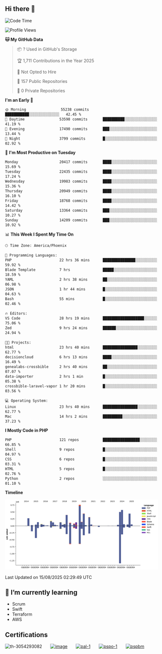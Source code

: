 ## Hi there 👋

<!--START_SECTION:waka-->
![Code Time](http://img.shields.io/badge/Code%20Time-11%2C550%20hrs%208%20mins-blue)

![Profile Views](http://img.shields.io/badge/Profile%20Views-1-blue)

**🐱 My GitHub Data** 

> 📦 ? Used in GitHub's Storage 
 > 
> 🏆 1,711 Contributions in the Year 2025
 > 
> 🚫 Not Opted to Hire
 > 
> 📜 157 Public Repositories 
 > 
> 🔑 0 Private Repositories 
 > 
**I'm an Early 🐤** 

```text
🌞 Morning                55238 commits       ███████████░░░░░░░░░░░░░░   42.45 % 
🌆 Daytime                53598 commits       ██████████░░░░░░░░░░░░░░░   41.19 % 
🌃 Evening                17490 commits       ███░░░░░░░░░░░░░░░░░░░░░░   13.44 % 
🌙 Night                  3799 commits        █░░░░░░░░░░░░░░░░░░░░░░░░   02.92 % 
```
📅 **I'm Most Productive on Tuesday** 

```text
Monday                   20417 commits       ████░░░░░░░░░░░░░░░░░░░░░   15.69 % 
Tuesday                  22435 commits       ████░░░░░░░░░░░░░░░░░░░░░   17.24 % 
Wednesday                19983 commits       ████░░░░░░░░░░░░░░░░░░░░░   15.36 % 
Thursday                 20949 commits       ████░░░░░░░░░░░░░░░░░░░░░   16.10 % 
Friday                   18768 commits       ████░░░░░░░░░░░░░░░░░░░░░   14.42 % 
Saturday                 13364 commits       ███░░░░░░░░░░░░░░░░░░░░░░   10.27 % 
Sunday                   14209 commits       ███░░░░░░░░░░░░░░░░░░░░░░   10.92 % 
```


📊 **This Week I Spent My Time On** 

```text
🕑︎ Time Zone: America/Phoenix

💬 Programming Languages: 
PHP                      22 hrs 36 mins      ███████████████░░░░░░░░░░   59.92 % 
Blade Template           7 hrs               █████░░░░░░░░░░░░░░░░░░░░   18.59 % 
YAML                     2 hrs 38 mins       ██░░░░░░░░░░░░░░░░░░░░░░░   06.98 % 
JSON                     1 hr 44 mins        █░░░░░░░░░░░░░░░░░░░░░░░░   04.63 % 
Bash                     55 mins             █░░░░░░░░░░░░░░░░░░░░░░░░   02.46 % 

🔥 Editors: 
VS Code                  28 hrs 19 mins      ███████████████████░░░░░░   75.06 % 
Zed                      9 hrs 24 mins       ██████░░░░░░░░░░░░░░░░░░░   24.94 % 

🐱‍💻 Projects: 
html                     23 hrs 40 mins      ████████████████░░░░░░░░░   62.77 % 
decisioncloud            6 hrs 13 mins       ████░░░░░░░░░░░░░░░░░░░░░   16.49 % 
genealabs-crossbible     2 hrs 40 mins       ██░░░░░░░░░░░░░░░░░░░░░░░   07.07 % 
data-importer            2 hrs 1 min         █░░░░░░░░░░░░░░░░░░░░░░░░   05.38 % 
crossbible-laravel-vapor 1 hr 20 mins        █░░░░░░░░░░░░░░░░░░░░░░░░   03.56 % 

💻 Operating System: 
Linux                    23 hrs 40 mins      ████████████████░░░░░░░░░   62.77 % 
Mac                      14 hrs 2 mins       █████████░░░░░░░░░░░░░░░░   37.23 % 
```

**I Mostly Code in PHP** 

```text
PHP                      121 repos           █████████████████░░░░░░░░   66.85 % 
Shell                    9 repos             █░░░░░░░░░░░░░░░░░░░░░░░░   04.97 % 
CSS                      6 repos             █░░░░░░░░░░░░░░░░░░░░░░░░   03.31 % 
HTML                     5 repos             █░░░░░░░░░░░░░░░░░░░░░░░░   02.76 % 
Python                   2 repos             ░░░░░░░░░░░░░░░░░░░░░░░░░   01.10 % 
```



**Timeline**

![Lines of Code chart](https://raw.githubusercontent.com/mikebronner/mikebronner/master/assets/bar_graph.png)


 Last Updated on 15/08/2025 02:29:49 UTC
<!--END_SECTION:waka-->

<!--
**mikebronner/mikebronner** is a ✨ _special_ ✨ repository because its `README.md` (this file) appears on your GitHub profile.

Here are some ideas to get you started:

- 🔭 I’m currently working on ...
- 🌱 I’m currently learning ...
- 👯 I’m looking to collaborate on ...
- 🤔 I’m looking for help with ...
- 💬 Ask me about ...
- 📫 How to reach me: ...
- 😄 Pronouns: ...
- ⚡ Fun fact: ...
-->

## 🌱 I’m currently learning

- Scrum
- Swift
- Terraform
- AWS

## Certifications

![th-3054293082](https://user-images.githubusercontent.com/1791050/208267034-c5006f82-ae89-41eb-9478-7106c5aba070.jpg)
&nbsp;&nbsp;&nbsp;&nbsp;&nbsp;
[![image](https://images.credly.com/size/100x100/images/a2790314-008a-4c3d-9553-f5e84eb359ba/image.png)](https://www.credly.com/users/mike-bronner)
&nbsp;&nbsp;&nbsp;&nbsp;&nbsp;
[![pal-1](https://images.credly.com/size/100x100/images/78c772ee-6b3c-4348-ac66-58ac5a2cf581/image.png)](https://www.credly.com/users/mike-bronner)
&nbsp;&nbsp;&nbsp;&nbsp;&nbsp;
[![pspo-1](https://images.credly.com/size/100x100/images/591762c5-fae7-49c6-b326-e1756979928d/image.png)](https://www.credly.com/users/mike-bronner)
&nbsp;&nbsp;&nbsp;&nbsp;&nbsp;
[![pspbm](https://images.credly.com/size/100x100/images/55a21a78-59af-4294-810e-e4014e9ca1be/image.png)](https://www.credly.com/users/mike-bronner)
